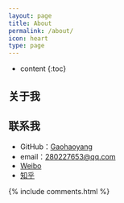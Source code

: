 ```yaml
---
layout: page
title: About
permalink: /about/
icon: heart
type: page
---
```


* content
{:toc}

## 关于我

## 联系我

* GitHub：[Gaohaoyang](https://github.com/molingmiao)
* email：280227653@qq.com
* [Weibo](http://weibo.com/3115521wh)
* [知乎](https://www.zhihu.com/people/molingmiao)

{% include comments.html %}
